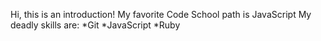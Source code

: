 Hi, this is an introduction!
My favorite Code School path is JavaScript
My deadly skills are:
*Git
*JavaScript
*Ruby
